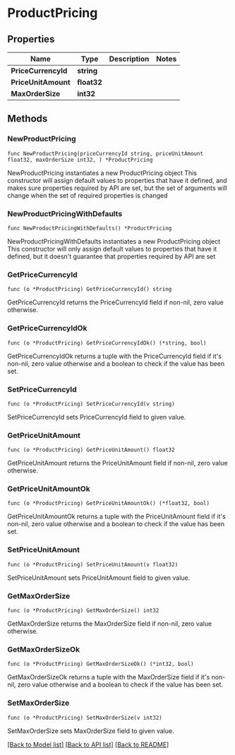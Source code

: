 # ProductPricing

## Properties

Name | Type | Description | Notes
------------ | ------------- | ------------- | -------------
**PriceCurrencyId** | **string** |  | 
**PriceUnitAmount** | **float32** |  | 
**MaxOrderSize** | **int32** |  | 

## Methods

### NewProductPricing

`func NewProductPricing(priceCurrencyId string, priceUnitAmount float32, maxOrderSize int32, ) *ProductPricing`

NewProductPricing instantiates a new ProductPricing object
This constructor will assign default values to properties that have it defined,
and makes sure properties required by API are set, but the set of arguments
will change when the set of required properties is changed

### NewProductPricingWithDefaults

`func NewProductPricingWithDefaults() *ProductPricing`

NewProductPricingWithDefaults instantiates a new ProductPricing object
This constructor will only assign default values to properties that have it defined,
but it doesn't guarantee that properties required by API are set

### GetPriceCurrencyId

`func (o *ProductPricing) GetPriceCurrencyId() string`

GetPriceCurrencyId returns the PriceCurrencyId field if non-nil, zero value otherwise.

### GetPriceCurrencyIdOk

`func (o *ProductPricing) GetPriceCurrencyIdOk() (*string, bool)`

GetPriceCurrencyIdOk returns a tuple with the PriceCurrencyId field if it's non-nil, zero value otherwise
and a boolean to check if the value has been set.

### SetPriceCurrencyId

`func (o *ProductPricing) SetPriceCurrencyId(v string)`

SetPriceCurrencyId sets PriceCurrencyId field to given value.


### GetPriceUnitAmount

`func (o *ProductPricing) GetPriceUnitAmount() float32`

GetPriceUnitAmount returns the PriceUnitAmount field if non-nil, zero value otherwise.

### GetPriceUnitAmountOk

`func (o *ProductPricing) GetPriceUnitAmountOk() (*float32, bool)`

GetPriceUnitAmountOk returns a tuple with the PriceUnitAmount field if it's non-nil, zero value otherwise
and a boolean to check if the value has been set.

### SetPriceUnitAmount

`func (o *ProductPricing) SetPriceUnitAmount(v float32)`

SetPriceUnitAmount sets PriceUnitAmount field to given value.


### GetMaxOrderSize

`func (o *ProductPricing) GetMaxOrderSize() int32`

GetMaxOrderSize returns the MaxOrderSize field if non-nil, zero value otherwise.

### GetMaxOrderSizeOk

`func (o *ProductPricing) GetMaxOrderSizeOk() (*int32, bool)`

GetMaxOrderSizeOk returns a tuple with the MaxOrderSize field if it's non-nil, zero value otherwise
and a boolean to check if the value has been set.

### SetMaxOrderSize

`func (o *ProductPricing) SetMaxOrderSize(v int32)`

SetMaxOrderSize sets MaxOrderSize field to given value.



[[Back to Model list]](../README.md#documentation-for-models) [[Back to API list]](../README.md#documentation-for-api-endpoints) [[Back to README]](../README.md)


